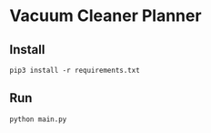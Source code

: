 # Vacuum Cleaner Planner

## Install
``pip3 install -r requirements.txt``

## Run
``python main.py``